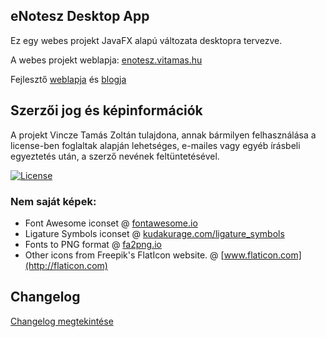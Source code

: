 ## eNotesz Desktop App

Ez egy webes projekt JavaFX alapú változata desktopra tervezve.

A webes projekt weblapja: [enotesz.vitamas.hu](https://enotesz.vitamas.hu)

Fejlesztő [weblapja](http://vitamas.hu) és [blogja](http://blog.vitamas.hu)

## Szerzői jog és képinformációk

A projekt Vincze Tamás Zoltán tulajdona, annak bármilyen felhasználása a license-ben foglaltak alapján lehetséges, e-mailes vagy egyéb írásbeli egyeztetés után, a szerző nevének feltüntetésével.

[![License](https://img.shields.io/badge/License-Apache%202.0-blue.svg)](https://opensource.org/licenses/Apache-2.0)

### Nem saját képek:
* Font Awesome iconset @ [fontawesome.io](http://fontawesome.io)
* Ligature Symbols iconset @ [kudakurage.com/ligature_symbols](http://kudakurage.com/ligature_symbols/)
* Fonts to PNG format @ [fa2png.io](http://fa2png.io)
* Other icons from Freepik's FlatIcon website. @ [www.flaticon.com](http://flaticon.com)

## Changelog

[Changelog megtekintése](https://github.com/vitozy/enotesz-desktop/wiki/Changelog)


